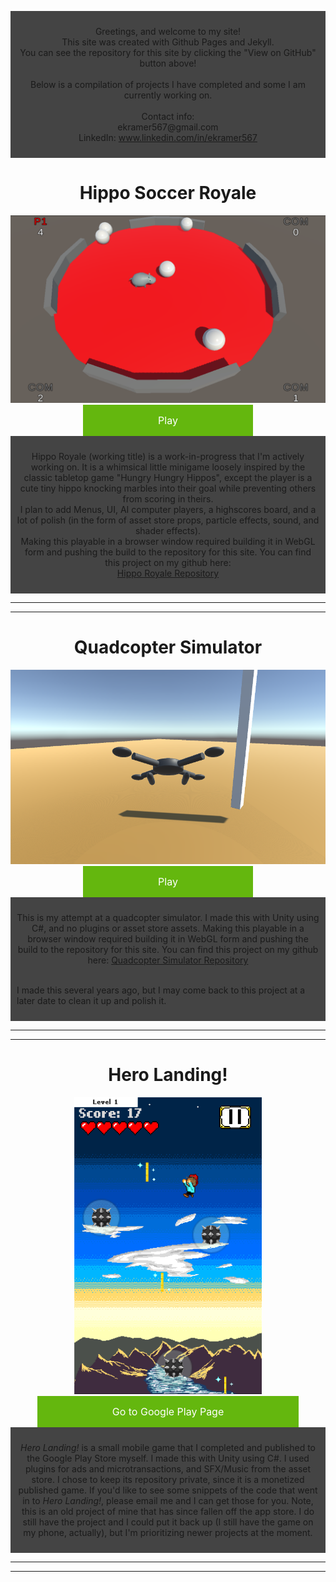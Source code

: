 <html>
    <style>
.centerAlignObject{
        text-align: center;
        }
a.button {
    background-color: #64B70E; /* Green */
    border: none;
    color: white;
    padding: 15px 120px;
    text-align: center;
    text-decoration: none;
    display: inline-block;
    font-size: 16px;
}
        
img.autoscale{
    height: auto;
    width: auto;
}
     </style>
</html>
<div style="background-color:#444444; padding:10px;">
<p align="center">
    Greetings, and welcome to my site!<br>
    This site was created with Github Pages and Jekyll.<br>
    You can see the repository for this site by clicking the "View on GitHub" button above!
    <br><br>
    Below is a compilation of projects I have completed and some I am currently working on.
    <br><br>
    Contact info:<br>
    ekramer567@gmail.com<br>
    LinkedIn: <a href="https://www.linkedin.com/in/ekramer567">www.linkedin.com/in/ekramer567</a>
    </p>
</div>

<div class ="centerAlignObject">
    <h1>Hippo Soccer Royale</h1>
    <img src="HippoSoccerRoyaleAlphaPic.PNG"><br>
<a href="/assets/unity/HippoRoyale_Build4/index.html" class="button">Play</a>
</div>

<div style="background-color:#444444; padding:10px;"> 
<p align="center">
    Hippo Royale (working title) is a work-in-progress that I'm actively working on. It is a whimsical little minigame loosely inspired by the classic tabletop game "Hungry Hungry Hippos", except the player is a cute tiny hippo knocking marbles into their goal while preventing others from scoring in theirs.<br>
	I plan to add Menus, UI, AI computer players, a highscores board, and a lot of polish (in the form of asset store props, particle effects, sound, and shader effects).<br>
	Making this playable in a browser window required building it in WebGL form and pushing the build to the repository for this site. You can find this project on my github here:<br>
    <a href="https://github.com/EKramer567/HippoSoccerRoyale">Hippo Royale Repository</a><br>
</p>
</div>

---
---

<div class ="centerAlignObject">
    <h1>Quadcopter Simulator</h1>
    <img src="QuadcopterSimPic.png"><br>
<a href="/assets/unity/Quadcoptersim/index.html" class="button">Play</a>
</div>

<div style="background-color:#444444; padding:10px;"> 
<p align="center">
    This is my attempt at a quadcopter simulator. I made this with Unity using C#, and no plugins or asset store assets. Making this playable in a browser window required building it in WebGL form and pushing the build to the repository for this site. You can find this project on my github here: 
    <a href="https://github.com/EKramer567/Quadcopter-Simulator">Quadcopter Simulator Repository</a><br><br>
                                                   
I made this several years ago, but I may come back to this project at a later date to clean it up and polish it.<br>
</p>
</div>
  
---
---

<div class ="centerAlignObject">
    <h1>Hero Landing!</h1>
    <img src="HLscreenshot.png" width="300" height="475"><br>
<a href="https://play.google.com/store/apps/details?id=com.EKramer.HeroEntranceTraining" class="button">Go to Google Play Page</a>
</div>
<div style="background-color:#444444; padding:10px;"> 
<p align="center">
<i>Hero Landing!</i> is a small mobile game that I completed and published to the Google Play Store myself. I made this with Unity using C#. I used plugins for ads and microtransactions, and SFX/Music from the asset store. I chose to keep its repository private, since it is a monetized published game. If you'd like to see some snippets of the code that went in to <i>Hero Landing!</i>, please email me and I can get those for you.
Note, this is an old project of mine that has since fallen off the app store. I do still have the project and I could put it back up (I still have the game on my phone, actually), but I'm prioritizing newer projects at the moment.
</p>
</div>
  
---
---
